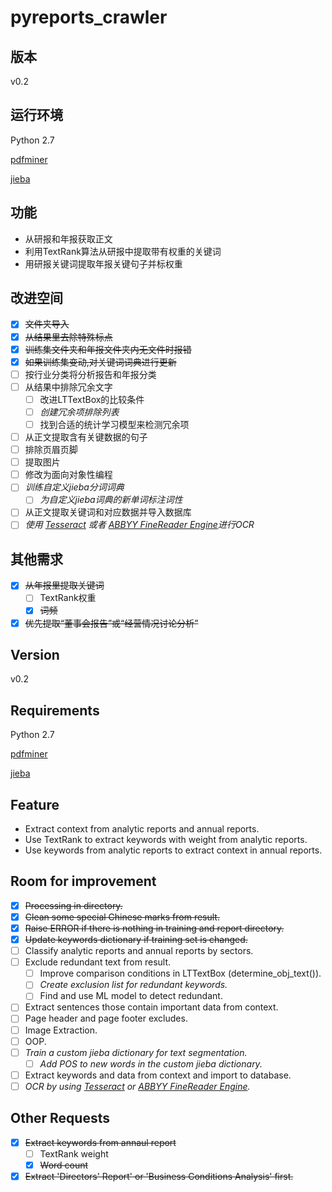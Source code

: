 # pyreports_crawler

## 版本
v0.2

## 运行环境

Python 2.7

[pdfminer](https://github.com/euske/pdfminer)

[jieba](https://github.com/fxsjy/jieba)

## 功能

- 从研报和年报获取正文
- 利用TextRank算法从研报中提取带有权重的关键词
- 用研报关键词提取年报关键句子并标权重

## 改进空间

- [x] ~~文件夹导入~~
- [x] ~~从结果里去除特殊标点~~
- [x] ~~训练集文件夹和年报文件夹内无文件时报错~~
- [x] ~~如果训练集变动,对关键词词典进行更新~~
- [ ] 按行业分类将分析报告和年报分类
- [ ] 从结果中排除冗余文字
   - [ ] 改进LTTextBox的比较条件
   - [ ] *创建冗余项排除列表*
   - [ ] 找到合适的统计学习模型来检测冗余项
- [ ] 从正文提取含有关键数据的句子
- [ ] 排除页眉页脚
- [ ] 提取图片
- [ ] 修改为面向对象性编程
- [ ] *训练自定义jieba分词词典*
   - [ ] *为自定义jieba词典的新单词标注词性*
- [ ] 从正文提取关键词和对应数据并导入数据库
- [ ] *使用 [Tesseract](https://github.com/tesseract-ocr/tesseract) 或者 [ABBYY FineReader Engine](https://www.abbyy.com/en-us/ocr-sdk-windows/)进行OCR*

## 其他需求

- [x] ~~从年报里提取关键词~~
   - [ ] TextRank权重
   - [x] ~~词频~~
- [x] ~~优先提取“董事会报告”或“经营情况讨论分析”~~

## Version
v0.2

## Requirements

Python 2.7

[pdfminer](https://github.com/euske/pdfminer)

[jieba](https://github.com/fxsjy/jieba)

## Feature

- Extract context from analytic reports and annual reports.
- Use TextRank to extract keywords with weight from analytic reports.
- Use keywords from analytic reports to extract context in annual reports.

## Room for improvement

- [x] ~~Processing in directory.~~
- [x] ~~Clean some special Chinese marks from result.~~
- [x] ~~Raise ERROR if there is nothing in training and report directory.~~
- [x] ~~Update keywords dictionary if training set is changed.~~
- [ ] Classify analytic reports and annual reports by sectors.
- [ ] Exclude redundant text from result.
   - [ ] Improve comparison conditions in LTTextBox (determine_obj_text()).
   - [ ] *Create exclusion list for redundant keywords.*
   - [ ] Find and use ML model to detect redundant.
- [ ] Extract sentences those contain important data from context.
- [ ] Page header and page footer excludes.
- [ ] Image Extraction.
- [ ] OOP.
- [ ] *Train a custom jieba dictionary for text segmentation.*
   - [ ] *Add POS to new words in the custom jieba dictionary.*
- [ ] Extract keywords and data from context and import to database.
- [ ] *OCR by using [Tesseract](https://github.com/tesseract-ocr/tesseract) or [ABBYY FineReader Engine](https://www.abbyy.com/en-us/ocr-sdk-windows/).*

## Other Requests

- [x] ~~Extract keywords from annaul report~~
  - [ ] TextRank weight
  - [x] ~~Word count~~
- [x] ~~Extract 'Directors' Report' or 'Business Conditions Analysis' first.~~